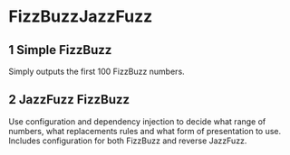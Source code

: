 # FizzBuzzJazzFuzz

## 1 Simple FizzBuzz
Simply outputs the first 100 FizzBuzz numbers.

## 2 JazzFuzz FizzBuzz
Use configuration and dependency injection to decide what range of numbers, what replacements rules and what form of presentation to use. Includes configuration for both FizzBuzz and reverse JazzFuzz.